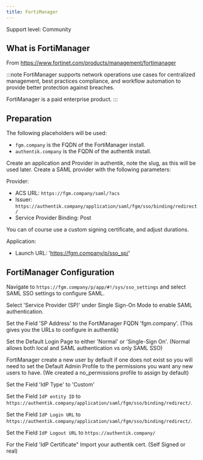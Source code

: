 ```yaml
---
title: FortiManager
---
```


<span class="badge badge--secondary">Support level: Community</span>

## What is FortiManager

From https://www.fortinet.com/products/management/fortimanager

:::note
FortiManager supports network operations use cases for centralized management, best practices compliance, and workflow automation to provide better protection against breaches.

FortiManager is a paid enterprise product.
:::

## Preparation

The following placeholders will be used:

-   `fgm.company` is the FQDN of the FortiManager install.
-   `authentik.company` is the FQDN of the authentik install.

Create an application and Provider in authentik, note the slug, as this will be used later. Create a SAML provider with the following parameters:

Provider:

-   ACS URL: `https://fgm.company/saml/?acs`
-   Issuer: `https://authentik.company/application/saml/fgm/sso/binding/redirect/`
-   Service Provider Binding: Post

You can of course use a custom signing certificate, and adjust durations.

Application:

-   Launch URL: 'https://fgm.company/p/sso_sp/'

## FortiManager Configuration

Navigate to `https://fgm.company/p/app/#!/sys/sso_settings` and select SAML SSO settings to configure SAML.

Select 'Service Provider (SP)' under Single Sign-On Mode to enable SAML authentication.

Set the Field 'SP Address' to the FortiManager FQDN 'fgm.company'. (This gives you the URLs to configure in authentik)

Set the Default Login Page to either 'Normal' or 'Single-Sign On'. (Normal allows both local and SAML authentication vs only SAML SSO)

FortiManager create a new user by default if one does not exist so you will need to set the Default Admin Profile to the permissions you want any new users to have. (We created a no_permissions profile to assign by default)

Set the Field 'IdP Type' to 'Custom'

Set the Field `IdP entity ID` to `https://authentik.company/application/saml/fgm/sso/binding/redirect/`.

Set the Field `IdP Login URL` to `https://authentik.company/application/saml/fgm/sso/binding/redirect/`.

Set the Field `IdP Logout URL` to `https://authentik.company/`

For the Field 'IdP Certificate" Import your authentik cert. (Self Signed or real)
